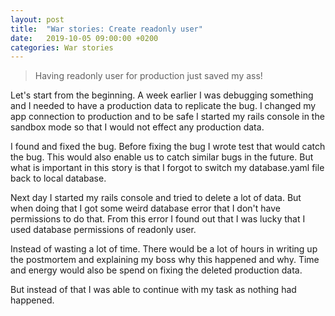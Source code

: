 ```yaml
---
layout: post
title:  "War stories: Create readonly user"
date:   2019-10-05 09:00:00 +0200
categories: War stories
---
```


> Having readonly user for production just saved my ass!

Let's start from the beginning. A week earlier I was debugging something and I needed to have a production data to replicate the bug. I changed my app connection to production and to be safe I started my rails console in the sandbox mode so that I would not effect any production data.

I found and fixed the bug. Before fixing the bug I wrote test that would catch the bug. This would also enable us to catch similar bugs in the future. But what is important in this story is that I forgot to switch my database.yaml file back to local database.

Next day I started my rails console and tried to delete a lot of data. But when doing that I got some weird database error that I don't have permissions to do that. From this error I found out that I was lucky that I used database permissions of readonly user.

Instead of wasting a lot of time. There would be a lot of hours in writing up the postmortem and explaining my boss why this happened and why. Time and energy would also be spend on fixing the deleted production data.

But instead of that I was able to continue with my task as nothing had happened.

